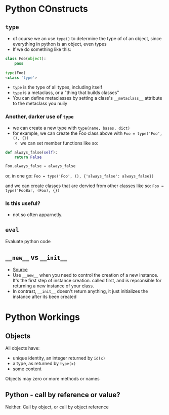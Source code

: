 # Python COnstructs
## `type`
- of course we an use `type()` to determine the type of of an object, since everything in python is an object, even types
- If we do something like this:

~~~ python
class Foo(object):
	pass
	
type(Foo)
<class 'type'>
~~~


- `type` is the type of all types, including itself
- `type` is a metaclass, or a "thing that builds classes"
- You can define metaclasses by setting a class's `__metaclass__` attribute to the metaclass you nuily


### Another, darker use of `type`
- we can create a new type with `type(name, bases, dict)`
- for example, we can create the Foo class above with `Foo = type('Foo', (), {})`
	- we can set member functions like so:

~~~ python 
def always_false(self):
	return False

Foo.always_false = always_false	
~~~ 
or, in one go: `Foo = type('Foo', (), {'always_false': always_false})`

and we can create classes that are dervied from other classes like so:
`Foo = type('FooBar, (Foo), {})`

### Is this useful?
- not so often apparnetly. 



## `eval`

Evaluate python code

## `__new__` vs `__init__`

- [Source](http://stackoverflow.com/questions/674304/pythons-use-of-new-and-init)
- Use `__new__` when you need to control the creation of a new instance. It's the first step of instance creation. called first, and is repsonsible for returning a new instance of your class. 
- In contrast, `__init__` doesn't return anything, it just initializes the instance after its been created

# Python Workings

## Objects
All objects have:

- unique identity, an integer returned by `id(x)`
- a type, as returned by `type(x)`
- some content

Objects may zero or more methods or names

## Python - call by reference or value?
Neither. Call by object, or call by object reference
